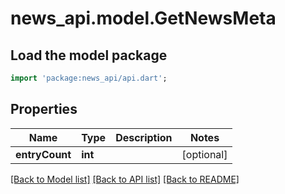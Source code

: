 # news_api.model.GetNewsMeta

## Load the model package
```dart
import 'package:news_api/api.dart';
```

## Properties
Name | Type | Description | Notes
------------ | ------------- | ------------- | -------------
**entryCount** | **int** |  | [optional] 

[[Back to Model list]](../README.md#documentation-for-models) [[Back to API list]](../README.md#documentation-for-api-endpoints) [[Back to README]](../README.md)


